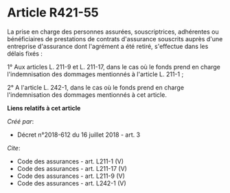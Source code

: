 # Article R421-55

La prise en charge des personnes assurées, souscriptrices, adhérentes ou bénéficiaires de prestations de contrats d'assurance
souscrits auprès d'une entreprise d'assurance dont l'agrément a été retiré, s'effectue dans les délais fixés : 

1° Aux articles L. 211-9 et L. 211-17, dans le cas où le fonds prend en charge l'indemnisation des dommages mentionnés à
l'article L. 211-1 ; 

2° A l'article L. 242-1, dans le cas où le fonds prend en charge l'indemnisation des dommages mentionnés à cet article.

**Liens relatifs à cet article**

_Créé par_:

  - Décret n°2018-612 du 16 juillet 2018 - art. 3

_Cite_:

  - Code des assurances - art. L211-1 (V)
  - Code des assurances - art. L211-17 (V)
  - Code des assurances - art. L211-9 (V)
  - Code des assurances - art. L242-1 (V)
